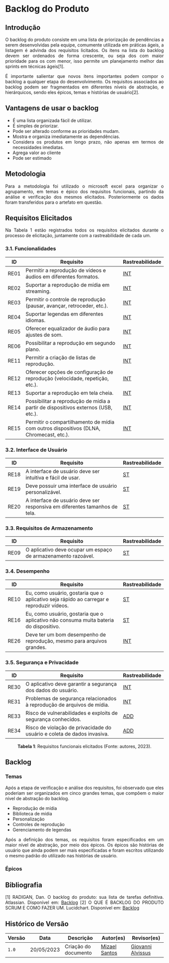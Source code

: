 # Backlog do Produto
## Introdução

<div style="text-align:justify">
<p>O backlog do produto consiste em uma lista de priorização de pendências a serem desenvolvidas pela equipe, comumente utilizada em práticas ágeis,  a listagem é advinda dos requisitos licitados. Os itens na lista do backlog devem ser ordenados de forma crescente, ou seja dos com maior prioridade para os com menor, isso permite um planejamento melhor das sprints em técnicas ágeis[1].</p>
<p>É importante salientar que novos itens importantes podem compor o backlog a qualquer etapa do desenvolvimento. Os requisitos associados ao backlog podem ser fragmentados em diferentes níveis de abstração, e hierárquicos, sendo eles épicos, temas e histórias de usuário[2].</p>
</div>

## Vantagens de usar o backlog 
<div style="text-align:justify">
    <ul>
        <li>É uma lista organizada fácil de utilizar.
        <li>É simples de priorizar.
        <li>Pode ser alterado conforme as prioridades mudam.
        <li>Mostra e organiza imediatamente as dependências.
        <li>Considera os produtos em longo prazo, não apenas em termos de necessidades imediatas.
        <li>Agrega valor ao cliente
        <li>Pode ser estimado
    </ul>
</div>

## Metodologia
<div style="text-align:justify">
<p>Para a metodologia foi utilizado o microsoft excel para organizar o agrupamento, em temas e épico dos requisitos funcionais, partindo da análise e verificação dos mesmos elicitados. Posteriormente os dados foram transferidos para o artefato em questão. </p>

## Requisitos Elicitados
<div style="text-align:justify">
<p>Na Tabela 1 estão registrados todos os requisitos elicitados durante o processo de elicitação, juntamente com a rastreabilidade de cada um.</p>

### 3.1. Funcionalidades

| ID  | Requisito                                                               | Rastreabilidade                           |
| --- | ----------------------------------------------------------------------- | ----------------------------------------- |
| RE01 | Permitir a reprodução de vídeos e áudios em diferentes formatos.         | [INT](https://requisitos-de-software.github.io/2023.1-VLC/#/elicitacao/introspeccao) |
| RE02 | Suportar a reprodução de mídia em streaming.                            | [INT](https://requisitos-de-software.github.io/2023.1-VLC/#/elicitacao/introspeccao) |
| RE03 | Permitir o controle de reprodução (pausar, avançar, retroceder, etc.).   | [INT](https://requisitos-de-software.github.io/2023.1-VLC/#/elicitacao/introspeccao) |
| RE04 | Suportar legendas em diferentes idiomas.                                 | [INT](https://requisitos-de-software.github.io/2023.1-VLC/#/elicitacao/introspeccao) |
| RE05 | Oferecer equalizador de áudio para ajustes de som.                       | [INT](https://requisitos-de-software.github.io/2023.1-VLC/#/elicitacao/introspeccao) |
| RE06 | Possibilitar a reprodução em segundo plano.                              | [INT](https://requisitos-de-software.github.io/2023.1-VLC/#/elicitacao/introspeccao) |
| RE11 | Permitir a criação de listas de reprodução.                              | [INT](https://requisitos-de-software.github.io/2023.1-VLC/#/elicitacao/introspeccao) |
| RE12 | Oferecer opções de configuração de reprodução (velocidade, repetição, etc.). | [INT](https://requisitos-de-software.github.io/2023.1-VLC/#/elicitacao/introspeccao) |
| RE13 | Suportar a reprodução em tela cheia.                                     | [INT](https://requisitos-de-software.github.io/2023.1-VLC/#/elicitacao/introspeccao) |
| RE14 | Possibilitar a reprodução de mídia a partir de dispositivos externos (USB, etc.). | [INT](https://requisitos-de-software.github.io/2023.1-VLC/#/elicitacao/introspeccao) |
| RE15 | Permitir o compartilhamento de mídia com outros dispositivos (DLNA, Chromecast, etc.). | [INT](https://requisitos-de-software.github.io/2023.1-VLC/#/elicitacao/introspeccao) |

### 3.2. Interface de Usuário

| ID  | Requisito                                                               | Rastreabilidade                           |
| --- | ----------------------------------------------------------------------- | ----------------------------------------- |
| RE18 | A interface de usuário deve ser intuitiva e fácil de usar.               | [ST](https://requisitos-de-software.github.io/2023.1-VLC/#/elicitacao/storytelling) |
| RE19 | Deve possuir uma interface de usuário personalizável.                    | [ST](https://requisitos-de-software.github.io/2023.1-VLC/#/elicitacao/storytelling) |
| RE20 | A interface de usuário deve ser responsiva em diferentes tamanhos de tela. | [ST](https://requisitos-de-software.github.io/2023.1-VLC/#/elicitacao/storytelling) |

### 3.3. Requisitos de Armazenamento

| ID  | Requisito                                                               | Rastreabilidade                           |
| --- | ----------------------------------------------------------------------- | ----------------------------------------- |
| RE09 | O aplicativo deve ocupar um espaço de armazenamento razoável.            | [ST](https://requisitos-de-software.github.io/2023.1-VLC/#/elicitacao/storytelling) |

### 3.4. Desempenho

| ID  | Requisito                                                               | Rastreabilidade                           |
| --- | ----------------------------------------------------------------------- | ----------------------------------------- |
| RE10 | Eu, como usuário, gostaria que o aplicativo seja rápido ao carregar e reproduzir vídeos. | [ST](https://requisitos-de-software.github.io/2023.1-VLC/#/elicitacao/storytelling) |
| RE16 | Eu, como usuário, gostaria que o aplicativo não consuma muita bateria do dispositivo. | [ST](https://requisitos-de-software.github.io/2023.1-VLC/#/elicitacao/storytelling) |
| RE26 | Deve ter um bom desempenho de reprodução, mesmo para arquivos grandes.  | [INT](https://requisitos-de-software.github.io/2023.1-VLC/#/elicitacao/introspeccao) |

### 3.5. Segurança e Privacidade

| ID  | Requisito                                                               | Rastreabilidade                           |
| --- | ----------------------------------------------------------------------- | ----------------------------------------- |
| RE30 | O aplicativo deve garantir a segurança dos dados do usuário.             | [INT](https://requisitos-de-software.github.io/2023.1-VLC/#/elicitacao/introspeccao) |
| RE31 | Problemas de segurança relacionados à reprodução de arquivos de mídia.  | [INT](https://requisitos-de-software.github.io/2023.1-VLC/#/elicitacao/introspeccao) |
| RE33 | Risco de vulnerabilidades e exploits de segurança conhecidos.           | [ADD](https://requisitos-de-software.github.io/2023.1-VLC/#/elicitacao/analise-de-documentos) |
| RE34 | Risco de violação de privacidade do usuário e coleta de dados invasiva. | [ADD](https://requisitos-de-software.github.io/2023.1-VLC/#/elicitacao/analise-de-documentos) |



<div align="center">
<p> <b>Tabela 1</b>: Requisitos funcionais elicitados (Fonte: autores, 2023). </p>
</div>

## Backlog 

### Temas 
<div style="text-align:justify">
    <p>Após a etapa de verificação e análise dos requisitos, foi observado que eles poderiam ser organizados em cinco grandes temas, que compõem o maior nível de abstração do backlog.</p>
    <ul>
        <li> Reprodução de mídia
        <li> Biblioteca de mídia
        <li> Personalização
        <li> Controles de reprodução
        <li> Gerenciamento de legendas
    </ul>
    <p>Após a definição dos temas, os requisitos foram especificados em um maior nível de abstração, por meio dos épicos. Os épicos são histórias de usuário que ainda podem ser mais especificadas e foram escritos utilizando o mesmo padrão do utilizado nas histórias de usuário.</p>
</div>

### Épicos 

## Bibliografia
[1] RADIGAN, Dan. O backlog do produto: sua lista de tarefas definitiva. Atlassian. Disponível em: [Backlog](https://www.atlassian.com/br/agile/scrum/backlogs)
[2] O QUE É BACKLOG DO PRODUTO SCRUM E COMO FAZER UM. Lucidchart. Disponível em: [Backlog](https://www.lucidchart.com/blog/pt/como-fazer-um-backlog-do-produto) 

## Histórico de Versão

| Versão | Data          | Descrição                          | Autor(es)     |  Revisor(es)  |
| ------ | ------------- | ---------------------------------- | ------------- | ------------- |
| `1.0`  | 20/05/2023    | Criação do documento               | [Mizael Santos](https://github.com/frmiza) |  [Giovanni Alvissus](https://github.com/giovanni1106) |
